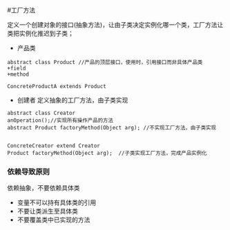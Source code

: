 #工厂方法

定义一个创建对象的接口(抽象方法)，让由子类决定实例化哪一个类，工厂方法让类把实例化推迟到子类；


* 产品类
```
abstract class Product //产品的顶层接口，使用时，引用接口而非具体产品类
+field
+method

ConcreteProductA extends Product
```

* 创建者 定义抽象的工厂方法，由子类实现
```
abstract class Creator 
anOperation();//实现所有操作产品的方法
abstract Product factoryMethod(Object arg); //不实现工厂方法，由子类实现


ConcreteCreator extend Creator
Product factoryMethod(Object arg);  //子类实现工厂方法，完成产品实例化
```

### 依赖导致原则
依赖抽象，不要依赖具体类

* 变量不可以持有具体类的引用
* 不要让类派生至具体类
* 不要覆盖类中已实现的方法
